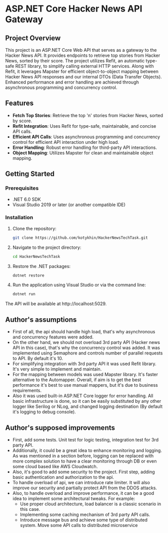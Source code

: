 # ASP.NET Core Hacker News API Gateway

## Project Overview

This project is an ASP.NET Core Web API that serves as a gateway to the Hacker News API. It provides endpoints to retrieve top stories from Hacker News, sorted by their score. The project utilizes Refit, an automatic type-safe REST library, to simplify calling external HTTP services. Along with Refit, it leverages Mapster for efficient object-to-object mapping between Hacker News API responses and our internal DTOs (Data Transfer Objects). Enhanced performance and error handling are achieved through asynchronous programming and concurrency control.

## Features

- **Fetch Top Stories**: Retrieve the top 'n' stories from Hacker News, sorted by score.
- **Refit Integration**: Uses Refit for type-safe, maintainable, and concise API calls.
- **Efficient API Calls**: Uses asynchronous programming and concurrency control for efficient API interaction under high load.
- **Error Handling**: Robust error handling for third-party API interactions.
- **Object Mapping**: Utilizes Mapster for clean and maintainable object mapping.

## Getting Started

### Prerequisites

- .NET 6.0 SDK
- Visual Studio 2019 or later (or another compatible IDE)

### Installation

1. Clone the repository:
   ```bash
   git clone https://github.com/kotykhin/HackerNewsTechTask.git

2. Navigate to the project directory:
   ```bash
   cd HackerNewsTechTask
   
3. Restore the .NET packages:
   ```bash 
   dotnet restore
   
4. Run the application using Visual Studio or via the command line:
   ```bash
   dotnet run

The API will be available at http://localhost:5029.

## Author's assumptions

- First of all, the api should handle high load, that's why asynchronous and concurrency features were added.
- On the other hand, we should not overload 3rd party API (Hacker news API in this case), that's why the concurrency control was added. It was implemented using Semaphore and controls number of parallel requests to API. By default it's 10.
- For simplifying integration with 3rd party API it was used Refit library. It's very simple to implement and maintain.
- For the mapping between models was used Mapster library. It's faster alternative to the Automapper. Overall, if aim is to get the best performance it's best to use manual mappers, but it's due to business requirements.
- Also it was used built-in ASP.NET Core logger for error handling. All basic infrastructure is done, so it can be easily substituted by any other logger like Serilog or NLog, and changed logging destination (By default it's logging to debug console).

## Author's supposed improvements

- First, add some tests. Unit test for logic testing, integration test for 3rd party API.
- Additionally, it could be a great idea to enhance monitoring and logging. As was mentioned in a section before, logging can be replaced with more complex solution to have a clear monitoring through DB or even some cloud based like AWS Cloudwatch.
- Also, it's good to add some security to the project. First step, adding basic authentication and authorization to the api.
- To handle overload of api, we can introduce rate limiter. It will also improve our security and partially protect API from the DDOS attacks.
- Also, to handle overload and improve performance, it can be a good idea to implement some architectural tweaks. For example:
  - Use proper cloud architecture, load balancer is a classic scenario in this case.
  - Implementing some caching mechanism of 3rd party API calls.
  - Introduce message bus and achieve some type of distributed system. Move some API calls to distributed microservice
